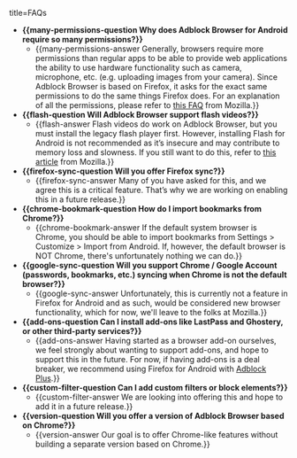 title=FAQs

*  <strong>{{many-permissions-question Why does Adblock Browser for Android require so many permissions?}}</strong>
    * {{many-permissions-answer Generally, browsers require more permissions than regular apps to be able to provide web applications the ability to use hardware functionality such as camera, microphone, etc. (e.g. uploading images from your camera). Since Adblock Browser is based on Firefox, it asks for the exact same permissions to do the same things Firefox does. For an explanation of all the permissions, please refer to [this FAQ](https://support.mozilla.org/en-US/kb/how-firefox-android-use-permissions-it-requests) from Mozilla.}}
*  <strong>{{flash-question Will Adblock Browser support flash videos?}}</strong>
    * {{flash-answer Flash videos do work on Adblock Browser, but you must install the legacy flash player first. However, installing Flash for Android is not recommended as it’s insecure and may contribute to memory loss and slowness. If you still want to do this, refer to [this article](https://support.mozilla.org/en-US/kb/how-do-i-watch-flash-videos-firefox-android) from Mozilla.}}
*  <strong>{{firefox-sync-question Will you offer Firefox sync?}}</strong>
    * {{firefox-sync-answer Many of you have asked for this, and we agree this is a critical feature. That’s why we are working on enabling this in a future release.}}
*  <strong>{{chrome-bookmark-question How do I import bookmarks from Chrome?}}</strong>
    * {{chrome-bookmark-answer If the default system browser is Chrome, you should be able to import bookmarks from Settings > Customize > Import from Android. If, however, the default browser is NOT Chrome, there's unfortunately nothing we can do.}}
*  <strong>{{google-sync-question Will you support Chrome / Google Account (passwords, bookmarks, etc.) syncing when Chrome is not the default browser?}}</strong>
    * {{google-sync-answer Unfortunately, this is currently not a feature in Firefox for Android and as such, would be considered new browser functionality, which for now, we'll leave to the folks at Mozilla.}}
*  <strong>{{add-ons-question Can I install add-ons like LastPass and Ghostery, or other third-party services?}}</strong>
    * {{add-ons-answer Having started as a browser add-on ourselves, we feel strongly about wanting to support add-ons, and hope to support this in the future. For now, if having add-ons is a deal breaker, we recommend using Firefox for Android with [Adblock Plus](https://adblockplus.org/).}}
*  <strong>{{custom-filter-question Can I add custom filters or block elements?}}</strong>
    * {{custom-filter-answer We are looking into offering this and hope to add it in a future release.}}
*  <strong>{{version-question Will you offer a version of Adblock Browser based on Chrome?}}</strong>
    * {{version-answer Our goal is to offer Chrome-like features without building a separate version based on Chrome.}}
